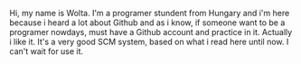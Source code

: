 Hi, my name is Wolta.
I'm a programer stundent from Hungary and i'm here because i heard a lot about Github and as i know, if someone want to be a programer nowdays, must have a Github account and practice in it. Actually i like it. It's a very good SCM system, based on what i read here until now. I can't wait for use it.
